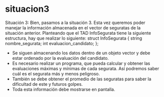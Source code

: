 # situacion3
Situación 3:
Bien, pasamos a la situación 3. Esta vez queremos poder manejar la información almacenada en el vector de seguratas de la situación anterior. Planteando que el TAD InfoSegurata tiene la siguiente estructura, hay que realizar lo siguiente:
struct InfoSegurata
{
string nombre_segurata;
int evaluacion_candidato;
};
- Se siguen almacenando los datos dentro de un objeto vector<InfoSegurata> y debe estar ordenado por la evaluación del candidato.
- Es necesario realizar un programa, que pueda calcular y obtener las evaluaciones máximas y mínimas de cada segurata. Así podremos saber cuál es el segurata más y menos peligroso.
- También se debe obtener el promedio de las seguratas para saber la dificultad de este y futuros golpes.
- Toda esta información debe mostrarse en pantalla.
